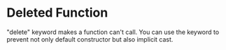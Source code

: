 # Deleted Function

"delete" keyword makes a function can't call.
You can use the keyword to prevent not only default constructor but also implicit cast.